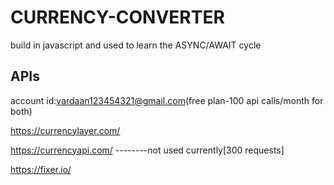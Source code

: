 # CURRENCY-CONVERTER
build in javascript and used to learn the ASYNC/AWAIT cycle

## APIs

account id:vardaan123454321@gmail.com(free plan-100 api calls/month for both)

https://currencylayer.com/ 

https://currencyapi.com/ --------not used currently[300 requests]

https://fixer.io/
